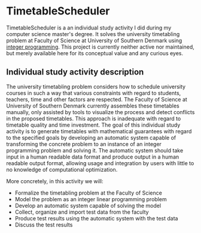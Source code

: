 TimetableScheduler
==================

TimetableScheduler is a an individual study activity I did during my computer science master's degree. It solves the university timetabling problem at Faculty of Science at University of Southern Denmark using [integer programming](https://en.wikipedia.org/wiki/Integer_programming). This project is currently neither active nor maintained, but merely available here for its conceptual value and any curious eyes.

Individual study activity description
-----
The university timetabling problem considers how to schedule university courses in such a way that various
constraints with regard to students, teachers, time and other factors are respected. The Faculty of Science
at University of Southern Denmark currently assembles these timetables manually, only assisted by tools
to visualize the process and detect conflicts in the proposed timetables. This approach is inadequate with
regard to timetable quality and time investment. The goal of this individual study activity is to generate
timetables with mathematical guarantees with regard to the specified goals by developing an automatic system
capable of transforming the concrete problem to an instance of an integer programming problem and solving
it. The automatic system should take input in a human readable data format and produce output in a human
readable output format, allowing usage and integration by users with little to no knowledge of computational
optimization.

More concretely, in this activity we will:

* Formalize the timetabling problem at the Faculty of Science
* Model the problem as an integer linear programming problem
* Develop an automatic system capable of solving the model
* Collect, organize and import test data from the faculty
* Produce test results using the automatic system with the test data
* Discuss the test results
